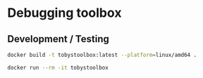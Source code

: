 # Debugging toolbox

## Development / Testing

```sh
docker build -t tobystoolbox:latest --platform=linux/amd64 .

docker run --rm -it tobystoolbox
```
